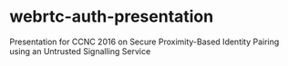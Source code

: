 # webrtc-auth-presentation
Presentation for CCNC 2016 on Secure Proximity-Based Identity Pairing using an Untrusted Signalling Service
